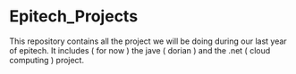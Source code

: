 Epitech_Projects
================

This repository contains all the project we will be doing during our last year of epitech.
It includes ( for now ) the jave ( dorian ) and the .net ( cloud computing ) project.
